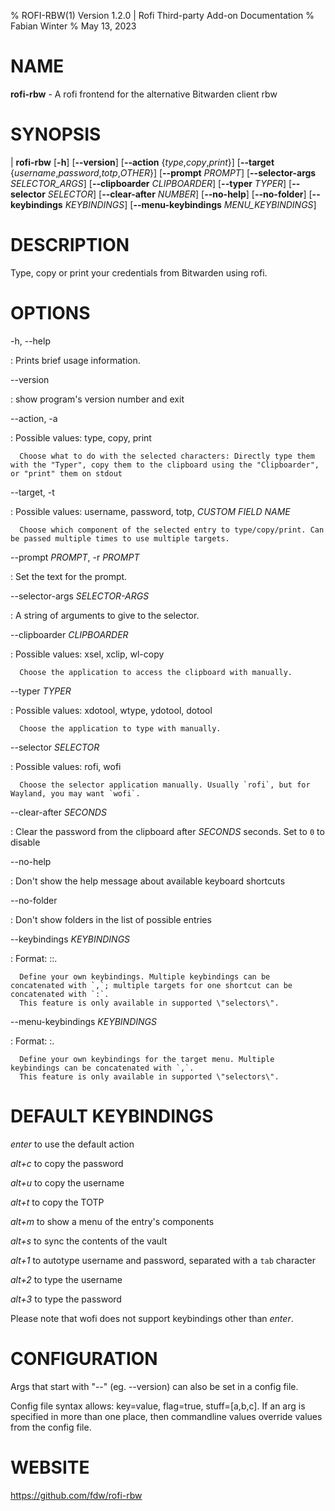 % ROFI-RBW(1) Version 1.2.0 | Rofi Third-party Add-on Documentation
% Fabian Winter
% May 13, 2023

# NAME


**rofi-rbw** \- A rofi frontend for the alternative Bitwarden client rbw

# SYNOPSIS

| **rofi-rbw** \[**-h**] \[**\--version**] \[**\--action** {*type*,*copy*,*print*}]
         \[**\--target** {*username*,*password*,*totp*,*OTHER*}]
         \[**\--prompt** *PROMPT*] \[**\--selector-args** *SELECTOR_ARGS*]
         \[**\--clipboarder** *CLIPBOARDER*] \[**\--typer** *TYPER*] \[**\--selector** *SELECTOR*]
         \[**\--clear-after** *NUMBER*]
         \[**\--no-help**] \[**\--no-folder**]
         \[**\--keybindings** *KEYBINDINGS*] \[**\--menu-keybindings** *MENU_KEYBINDINGS*]

# DESCRIPTION

Type, copy or print your credentials from Bitwarden using rofi.

# OPTIONS

-h, \--help

:   Prints brief usage information.

\--version

:   show program's version number and exit

\--action, -a

: Possible values: type, copy, print

      Choose what to do with the selected characters: Directly type them with the "Typer", copy them to the clipboard using the "Clipboarder", or "print" them on stdout

\--target, -t

: Possible values: username, password, totp, _CUSTOM FIELD NAME_

      Choose which component of the selected entry to type/copy/print. Can be passed multiple times to use multiple targets.

\--prompt _PROMPT_, -r _PROMPT_

:  Set the text for the prompt.

\--selector-args _SELECTOR-ARGS_

:  A string of arguments to give to the selector.

\--clipboarder _CLIPBOARDER_

: Possible values: xsel, xclip, wl-copy

      Choose the application to access the clipboard with manually.

\--typer _TYPER_

: Possible values: xdotool, wtype, ydotool, dotool

      Choose the application to type with manually.

\--selector _SELECTOR_

: Possible values: rofi, wofi

      Choose the selector application manually. Usually `rofi`, but for Wayland, you may want `wofi`.

\--clear-after _SECONDS_

: Clear the password from the clipboard after _SECONDS_ seconds. Set to `0` to disable

\--no-help

: Don't show the help message about available keyboard shortcuts

\--no-folder

: Don't show folders in the list of possible entries

\--keybindings _KEYBINDINGS_

: Format: <shortcut>:<action>:<target>.

      Define your own keybindings. Multiple keybindings can be concatenated with `,`; multiple targets for one shortcut can be concatenated with `:`.
      This feature is only available in supported \"selectors\".

\--menu-keybindings _KEYBINDINGS_

: Format: <shortcut>:<action>.

      Define your own keybindings for the target menu. Multiple keybindings can be concatenated with `,`.
      This feature is only available in supported \"selectors\".

# DEFAULT KEYBINDINGS

*enter* to use the default action

*alt+c* to copy the password

*alt+u* to copy the username

*alt+t* to copy the TOTP

*alt+m* to show a menu of the entry's components

*alt+s* to sync the contents of the vault

*alt+1* to autotype username and password, separated with a `tab` character

*alt+2* to type the username

*alt+3* to type the password

Please note that wofi does not support keybindings other than *enter*.

# CONFIGURATION

Args that start with "\--" (eg. \--version) can also be set in a config file.

Config file syntax allows: key=value, flag=true, stuff=[a,b,c]. If an arg is specified in more than one place, then commandline values override values from the config file.

# WEBSITE

https://github.com/fdw/rofi-rbw

